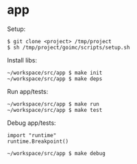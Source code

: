 # app

Setup:
```
$ git clone <project> /tmp/project
$ sh /tmp/project/goimc/scripts/setup.sh
```

Install libs:
```
~/workspace/src/app $ make init
~/workspace/src/app $ make deps
```

Run app/tests:
```
~/workspace/src/app $ make run
~/workspace/src/app $ make test
```

Debug app/tests:
```
import "runtime"
runtime.Breakpoint()
```
```
~/workspace/src/app $ make debug
```
